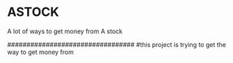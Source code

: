 # ASTOCK
A lot of ways to get money from A stock

#################################
#this project is trying to get the way to get money from 
